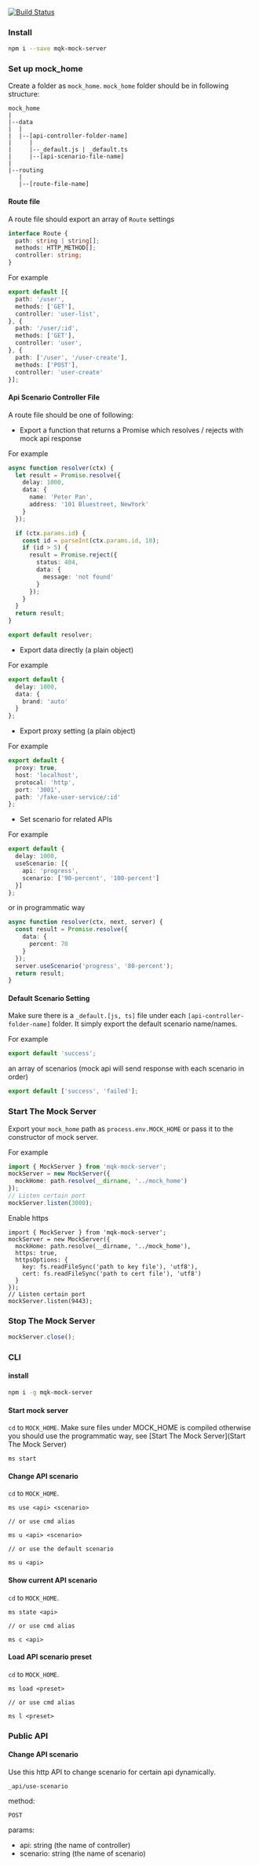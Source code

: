 <a href="http://travis-ci.com/moqike/mock-server"><img src="https://api.travis-ci.com/moqike/mock-server.svg?branch=master" alt="Build Status"></a>

### Install
```sh
npm i --save mqk-mock-server
```

### Set up mock_home
Create a folder as `mock_home`. `mock_home` folder should be in following structure:
```
mock_home
|
|--data
|  |
|  |--[api-controller-folder-name]
|     |
|     |--_default.js | _default.ts
|     |--[api-scenario-file-name]
|
|--routing
   |
   |--[route-file-name]
```

#### Route file
A route file should export an array of `Route` settings

```ts
interface Route {
  path: string | string[];
  methods: HTTP_METHOD[];
  controller: string;
}
```

For example
```ts
export default [{
  path: '/user',
  methods: ['GET'],
  controller: 'user-list',
}, {
  path: '/user/:id',
  methods: ['GET'],
  controller: 'user',
}, {
  path: ['/user', '/user-create'],
  methods: ['POST'],
  controller: 'user-create'
}];
```

#### Api Scenario Controller File
A route file should be one of following:
- Export a function that returns a Promise which resolves / rejects with mock api response

For example
```ts
async function resolver(ctx) {
  let result = Promise.resolve({
    delay: 1000,
    data: {
      name: 'Peter Pan',
      address: '101 Bluestreet, NewYork'
    }
  });

  if (ctx.params.id) {
    const id = parseInt(ctx.params.id, 10);
    if (id > 5) {
      result = Promise.reject({
        status: 404,
        data: {
          message: 'not found'
        }
      });
    }
  }
  return result;
}

export default resolver;
```

- Export data directly (a plain object)

For example

```ts
export default {
  delay: 1000,
  data: {
    brand: 'auto'
  }
};
```

- Export proxy setting (a plain object)

For example

```ts
export default {
  proxy: true,
  host: 'localhost',
  protocal: 'http',
  port: '3001',
  path: '/fake-user-service/:id'
};
```

- Set scenario for related APIs

For example

```ts
export default {
  delay: 1000,
  useScenario: [{
    api: 'progress',
    scenario: ['90-percent', '100-percent']
  }]
};
```

or in programmatic way

```ts
async function resolver(ctx, next, server) {
  const result = Promise.resolve({
    data: {
      percent: 70
    }
  });
  server.useScenario('progress', '80-percent');
  return result;
}
```

#### Default Scenario Setting
Make sure there is a `_default.[js, ts]` file under each `[api-controller-folder-name]` folder. It simply export the default scenario name/names.

For example

```ts
export default 'success';
```

an array of scenarios (mock api will send response with each scenario in order)

```ts
export default ['success', 'failed'];
```


### Start The Mock Server
Export your `mock_home` path as `process.env.MOCK_HOME` or pass it to the constructor of mock server.

For example
```ts
import { MockServer } from 'mqk-mock-server';
mockServer = new MockServer({
  mockHome: path.resolve(__dirname, '../mock_home')
});
// Listen certain port
mockServer.listen(3000);
```

Enable https
```
import { MockServer } from 'mqk-mock-server';
mockServer = new MockServer({
  mockHome: path.resolve(__dirname, '../mock_home'),
  https: true,
  httpsOptions: {
    key: fs.readFileSync('path to key file'), 'utf8'),
    cert: fs.readFileSync('path to cert file'), 'utf8')
  }
});
// Listen certain port
mockServer.listen(9443);
```

### Stop The Mock Server
```ts
mockServer.close();
```


### CLI
#### install

```sh
npm i -g mqk-mock-server
```

#### Start mock server

`cd` to `MOCK_HOME`. Make sure files under MOCK_HOME is compiled otherwise you should use the programmatic way, see [Start The Mock Server](Start The Mock Server)
```
ms start
```

#### Change API scenario
`cd` to `MOCK_HOME`.
```
ms use <api> <scenario>

// or use cmd alias

ms u <api> <scenario>

// or use the default scenario

ms u <api>
```

#### Show current API scenario
`cd` to `MOCK_HOME`.
```
ms state <api>

// or use cmd alias

ms c <api>
```

#### Load API scenario preset
`cd` to `MOCK_HOME`.
```
ms load <preset>

// or use cmd alias

ms l <preset>
```

### Public API
#### Change API scenario
Use this http API to change scenario for certain api dynamically.

`_api/use-scenario`

method:

  `POST`

params:

  - api: string (the name of controller)
  - scenario: string (the name of scenario)
